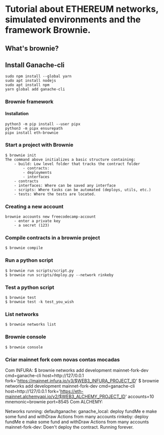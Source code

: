 # Tutorial about ETHEREUM networks, simulated environments and the framework Brownie.

## What's brownie?



## Install Ganache-cli

    sudo npm install --global yarn
    sudo apt install nodejs
    sudo apt install npm
    yarn global add ganache-cli

### Brownie framework

#### Installation

    python3 -m pip install --user pipx
    python3 -m pipx ensurepath
    pipx install eth-brownie


### Start a project with Brownie
    $ brownie init
    The command above initializes a basic structure containing:
        - build: Low level folder that tracks the contract folder
            - contracts: 
            - deployments
            - interfaces
        - contracts
        - interfaces: Where can be saved any interface
        - scripts: Where tasks can be automated (deploys, utils, etc.)
        - tests: Where the tests are located.


### Creating a new account
    brownie accounts new freecodecamp-account
        - enter a private key
        - a secret (123)

### Compile contracts in a brownie project
    $ brownie compile


### Run a python script
    $ brownie run scripts/script.py
    $ brownie run scripts/deploy.py --network rinkeby


### Test a python script
    $ brownie test
    $ brownie test -k test_you_wish

### List networks
    $ brownie networks list

### Brownie console
    $ brownie console


### Criar mainnet fork com novas contas mocadas
Com INFURA:
    $ brownie networks add development mainnet-fork-dev cmd=ganache-cli host=http://127/0.0.1 fork='https://mainnet.infura.io/v3/$WEB3_INFURA_PROJECT_ID'
$ brownie networks add development mainnet-fork-dev cmd=ganache-cli host=http://127/0.0.1 fork='https://eth-mainnet.alchemyapi.io/v2/$WEB3_ALCHEMY_PROJECT_ID' accounts=10 mnemonic=brownie port=8545
Com ALCHEMY:


Networks running:
    defaultganache: 
    ganache_local: deploy fundMe e make some fund and withDraw Actions from many accounts
    rinkeby: deploy fundMe e make some fund and withDraw Actions from many accounts
    mainnet-fork-dev: Doen't deploy the contract. Running forever.
